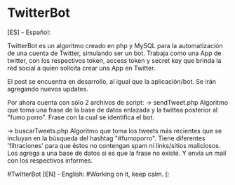 # TwitterBot
[ES] - Español:

TwitterBot es un algoritmo creado en php y MySQL para la automatización de una cuenta de Twitter, simulando ser un bot. Trabaja como una App de twitter,
con los respectivos token, access token y secret key que brinda la red social a quien solicita crear una App en Twitter.

El post se encuentra en desarrollo, al igual que la aplicación/bot. Se irán agregando nuevos updates.

Por ahora cuenta con sólo 2 archivos de script:
-> sendTweet.php
Algoritmo que toma una frase de la base de datos enlazada y la twittea posterior al "fumo porro". Frase con la cual se identifica el bot.

-> buscarTweets.php
Algoritmo que toma los tweets más recientes que se incluyan en la búsqueda del hashtag "#fumoporro". Tiene diferentes 'filtraciones' para que éstos no contengan
spam ni links/sitios maliciosos. Los agrega a una base de datos si es que la frase no existe. Y envía un mail con los respectivos informes.

#TwitterBot
[EN] - English:
#Working on it, keep calm. (:
